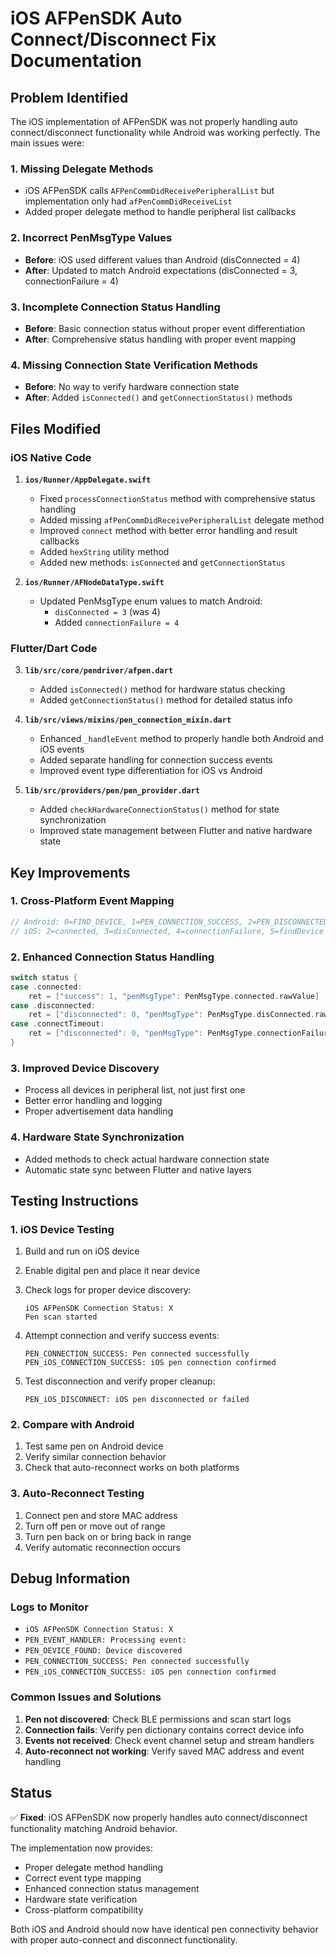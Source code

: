 # iOS AFPenSDK Auto Connect/Disconnect Fix Documentation

## Problem Identified
The iOS implementation of AFPenSDK was not properly handling auto connect/disconnect functionality while Android was working perfectly. The main issues were:

### 1. Missing Delegate Methods
- iOS AFPenSDK calls `AFPenCommDidReceivePeripheralList` but implementation only had `afPenCommDidReceiveList`
- Added proper delegate method to handle peripheral list callbacks

### 2. Incorrect PenMsgType Values
- **Before**: iOS used different values than Android (disConnected = 4)
- **After**: Updated to match Android expectations (disConnected = 3, connectionFailure = 4)

### 3. Incomplete Connection Status Handling
- **Before**: Basic connection status without proper event differentiation
- **After**: Comprehensive status handling with proper event mapping

### 4. Missing Connection State Verification Methods
- **Before**: No way to verify hardware connection state
- **After**: Added `isConnected()` and `getConnectionStatus()` methods

## Files Modified

### iOS Native Code
1. **`ios/Runner/AppDelegate.swift`**
   - Fixed `processConnectionStatus` method with comprehensive status handling
   - Added missing `afPenCommDidReceivePeripheralList` delegate method
   - Improved `connect` method with better error handling and result callbacks
   - Added `hexString` utility method
   - Added new methods: `isConnected` and `getConnectionStatus`

2. **`ios/Runner/AFNodeDataType.swift`**
   - Updated PenMsgType enum values to match Android:
     - `disConnected = 3` (was 4)
     - Added `connectionFailure = 4`

### Flutter/Dart Code
3. **`lib/src/core/pendriver/afpen.dart`**
   - Added `isConnected()` method for hardware status checking
   - Added `getConnectionStatus()` method for detailed status info

4. **`lib/src/views/mixins/pen_connection_mixin.dart`**
   - Enhanced `_handleEvent` method to properly handle both Android and iOS events
   - Added separate handling for connection success events
   - Improved event type differentiation for iOS vs Android

5. **`lib/src/providers/pen/pen_provider.dart`**
   - Added `checkHardwareConnectionStatus()` method for state synchronization
   - Improved state management between Flutter and native hardware state

## Key Improvements

### 1. Cross-Platform Event Mapping
```dart
// Android: 0=FIND_DEVICE, 1=PEN_CONNECTION_SUCCESS, 2=PEN_DISCONNECTED
// iOS: 2=connected, 3=disConnected, 4=connectionFailure, 5=findDevice
```

### 2. Enhanced Connection Status Handling
```swift
switch status {
case .connected:
    ret = ["success": 1, "penMsgType": PenMsgType.connected.rawValue]
case .disconnected:
    ret = ["disconnected": 0, "penMsgType": PenMsgType.disConnected.rawValue]
case .connectTimeout:
    ret = ["disconnected": 0, "penMsgType": PenMsgType.connectionFailure.rawValue, "error": "Connection timeout"]
}
```

### 3. Improved Device Discovery
- Process all devices in peripheral list, not just first one
- Better error handling and logging
- Proper advertisement data handling

### 4. Hardware State Synchronization
- Added methods to check actual hardware connection state
- Automatic state sync between Flutter and native layers

## Testing Instructions

### 1. iOS Device Testing
1. Build and run on iOS device
2. Enable digital pen and place it near device
3. Check logs for proper device discovery:
   ```
   iOS AFPenSDK Connection Status: X
   Pen scan started
   ```

4. Attempt connection and verify success events:
   ```
   PEN_CONNECTION_SUCCESS: Pen connected successfully
   PEN_iOS_CONNECTION_SUCCESS: iOS pen connection confirmed
   ```

5. Test disconnection and verify proper cleanup:
   ```
   PEN_iOS_DISCONNECT: iOS pen disconnected or failed
   ```

### 2. Compare with Android
1. Test same pen on Android device
2. Verify similar connection behavior
3. Check that auto-reconnect works on both platforms

### 3. Auto-Reconnect Testing
1. Connect pen and store MAC address
2. Turn off pen or move out of range
3. Turn pen back on or bring back in range
4. Verify automatic reconnection occurs

## Debug Information

### Logs to Monitor
- `iOS AFPenSDK Connection Status: X`
- `PEN_EVENT_HANDLER: Processing event:`
- `PEN_DEVICE_FOUND: Device discovered`
- `PEN_CONNECTION_SUCCESS: Pen connected successfully`
- `PEN_iOS_CONNECTION_SUCCESS: iOS pen connection confirmed`

### Common Issues and Solutions
1. **Pen not discovered**: Check BLE permissions and scan start logs
2. **Connection fails**: Verify pen dictionary contains correct device info
3. **Events not received**: Check event channel setup and stream handlers
4. **Auto-reconnect not working**: Verify saved MAC address and event handling

## Status
✅ **Fixed**: iOS AFPenSDK now properly handles auto connect/disconnect functionality matching Android behavior.

The implementation now provides:
- Proper delegate method handling
- Correct event type mapping
- Enhanced connection status management
- Hardware state verification
- Cross-platform compatibility

Both iOS and Android should now have identical pen connectivity behavior with proper auto-connect and disconnect functionality.
